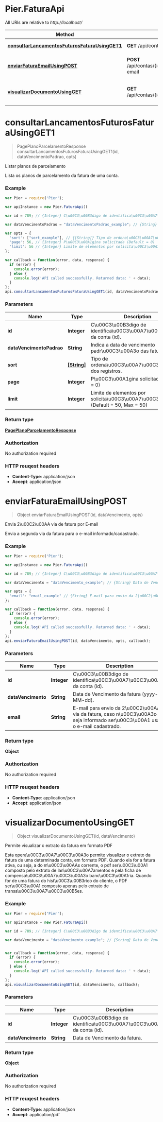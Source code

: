 # Pier.FaturaApi

All URIs are relative to *http://localhost/*

Method | HTTP request | Description
------------- | ------------- | -------------
[**consultarLancamentosFuturosFaturaUsingGET1**](FaturaApi.md#consultarLancamentosFuturosFaturaUsingGET1) | **GET** /api/contas/{id}/faturas/planos-parcelamento | Listar planos de parcelamento
[**enviarFaturaEmailUsingPOST**](FaturaApi.md#enviarFaturaEmailUsingPOST) | **POST** /api/contas/{id}/faturas/{dataVencimento}/enviar-email | Envia 2\u00C2\u00AA via de fatura por E-mail
[**visualizarDocumentoUsingGET**](FaturaApi.md#visualizarDocumentoUsingGET) | **GET** /api/contas/{id}/faturas/{dataVencimento}/arquivo.pdf | Permite visualizar o extrato da fatura em formato PDF


<a name="consultarLancamentosFuturosFaturaUsingGET1"></a>
# **consultarLancamentosFuturosFaturaUsingGET1**
> PagePlanoParcelamentoResponse consultarLancamentosFuturosFaturaUsingGET1(id, dataVencimentoPadrao, opts)

Listar planos de parcelamento

Lista os planos de parcelamento da fatura de uma conta.

### Example
```javascript
var Pier = require('Pier');

var apiInstance = new Pier.FaturaApi()

var id = 789; // {Integer} C\u00C3\u00B3digo de identifica\u00C3\u00A7\u00C3\u00A3o da conta (id).

var dataVencimentoPadrao = "dataVencimentoPadrao_example"; // {String} Indica a data de vencimento padr\u00C3\u00A3o das faturas

var opts = { 
  'sort': ["sort_example"], // {[String]} Tipo de ordena\u00C3\u00A7\u00C3\u00A3o dos registros.
  'page': 56, // {Integer} P\u00C3\u00A1gina solicitada (Default = 0)
  'limit': 56 // {Integer} Limite de elementos por solicita\u00C3\u00A7\u00C3\u00A3o (Default = 50, Max = 50)
};

var callback = function(error, data, response) {
  if (error) {
    console.error(error);
  } else {
    console.log('API called successfully. Returned data: ' + data);
  }
};
api.consultarLancamentosFuturosFaturaUsingGET1(id, dataVencimentoPadrao, opts, callback);
```

### Parameters

Name | Type | Description  | Notes
------------- | ------------- | ------------- | -------------
 **id** | **Integer**| C\u00C3\u00B3digo de identifica\u00C3\u00A7\u00C3\u00A3o da conta (id). | 
 **dataVencimentoPadrao** | **String**| Indica a data de vencimento padr\u00C3\u00A3o das faturas | 
 **sort** | [**[String]**](String.md)| Tipo de ordena\u00C3\u00A7\u00C3\u00A3o dos registros. | [optional] 
 **page** | **Integer**| P\u00C3\u00A1gina solicitada (Default = 0) | [optional] 
 **limit** | **Integer**| Limite de elementos por solicita\u00C3\u00A7\u00C3\u00A3o (Default = 50, Max = 50) | [optional] 

### Return type

[**PagePlanoParcelamentoResponse**](PagePlanoParcelamentoResponse.md)

### Authorization

No authorization required

### HTTP reuqest headers

 - **Content-Type**: application/json
 - **Accept**: application/json

<a name="enviarFaturaEmailUsingPOST"></a>
# **enviarFaturaEmailUsingPOST**
> Object enviarFaturaEmailUsingPOST(id, dataVencimento, opts)

Envia 2\u00C2\u00AA via de fatura por E-mail

Envia a segunda via da fatura para o e-mail informado/cadastrado.

### Example
```javascript
var Pier = require('Pier');

var apiInstance = new Pier.FaturaApi()

var id = 789; // {Integer} C\u00C3\u00B3digo de identifica\u00C3\u00A7\u00C3\u00A3o da conta (id).

var dataVencimento = "dataVencimento_example"; // {String} Data de Vencimento da fatura (yyyy-MM-dd).

var opts = { 
  'email': "email_example" // {String} E-mail para envio da 2\u00C2\u00AA via da fatura, caso n\u00C3\u00A3o seja informado ser\u00C3\u00A1 usado o e-mail cadastrado.
};

var callback = function(error, data, response) {
  if (error) {
    console.error(error);
  } else {
    console.log('API called successfully. Returned data: ' + data);
  }
};
api.enviarFaturaEmailUsingPOST(id, dataVencimento, opts, callback);
```

### Parameters

Name | Type | Description  | Notes
------------- | ------------- | ------------- | -------------
 **id** | **Integer**| C\u00C3\u00B3digo de identifica\u00C3\u00A7\u00C3\u00A3o da conta (id). | 
 **dataVencimento** | **String**| Data de Vencimento da fatura (yyyy-MM-dd). | 
 **email** | **String**| E-mail para envio da 2\u00C2\u00AA via da fatura, caso n\u00C3\u00A3o seja informado ser\u00C3\u00A1 usado o e-mail cadastrado. | [optional] 

### Return type

**Object**

### Authorization

No authorization required

### HTTP reuqest headers

 - **Content-Type**: application/json
 - **Accept**: application/json

<a name="visualizarDocumentoUsingGET"></a>
# **visualizarDocumentoUsingGET**
> Object visualizarDocumentoUsingGET(id, dataVencimento)

Permite visualizar o extrato da fatura em formato PDF

Esta opera\u00C3\u00A7\u00C3\u00A3o permite visualizar o extrato da fatura de uma determinada conta, em formato PDF. Quando ela for a fatura ativa, ou seja, a do m\u00C3\u00AAs corrente, o pdf ser\u00C3\u00A1 composto pelo extrato de lan\u00C3\u00A7amentos e pela ficha de compensa\u00C3\u00A7\u00C3\u00A3o banc\u00C3\u00A1ria. Quando for de uma fatura do hist\u00C3\u00B3rico do cliente, o PDF ser\u00C3\u00A1 composto apenas pelo extrato de transa\u00C3\u00A7\u00C3\u00B5es.

### Example
```javascript
var Pier = require('Pier');

var apiInstance = new Pier.FaturaApi()

var id = 789; // {Integer} C\u00C3\u00B3digo de identifica\u00C3\u00A7\u00C3\u00A3o da conta (id).

var dataVencimento = "dataVencimento_example"; // {String} Data de Vencimento da fatura.


var callback = function(error, data, response) {
  if (error) {
    console.error(error);
  } else {
    console.log('API called successfully. Returned data: ' + data);
  }
};
api.visualizarDocumentoUsingGET(id, dataVencimento, callback);
```

### Parameters

Name | Type | Description  | Notes
------------- | ------------- | ------------- | -------------
 **id** | **Integer**| C\u00C3\u00B3digo de identifica\u00C3\u00A7\u00C3\u00A3o da conta (id). | 
 **dataVencimento** | **String**| Data de Vencimento da fatura. | 

### Return type

**Object**

### Authorization

No authorization required

### HTTP reuqest headers

 - **Content-Type**: application/json
 - **Accept**: application/pdf

